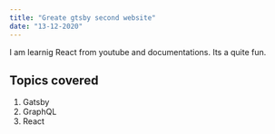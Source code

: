 ```yaml
---
title: "Greate gtsby second website"
date: "13-12-2020"
---
```


I am learnig React from youtube and documentations. Its a quite fun.

## Topics covered

1. Gatsby
2. GraphQL
3. React
